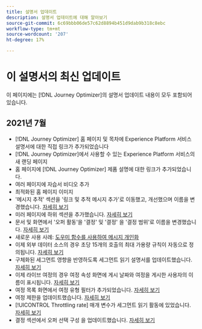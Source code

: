 ```yaml
---
title: 설명서 업데이트
description: 설명서 업데이트에 대해 알아보기
source-git-commit: 6c69bbb06de57c62d8894b451d9dab9b318c8ebc
workflow-type: tm+mt
source-wordcount: '207'
ht-degree: 17%

---
```



# 이 설명서의 최신 업데이트

이 페이지에는 [!DNL Journey Optimizer]의 설명서 업데이트 내용이 모두 포함되어 있습니다.

## 2021년 7월

* [!DNL Journey Optimizer] 홈 페이지 및 목차에 Experience Platform 서비스 설명서에 대한 직접 링크가 추가되었습니다
* [!DNL Journey Optimizer]에서 사용할 수 있는 Experience Platform 서비스의 새 랜딩 페이지
* 홈 페이지에 [!DNL Journey Optimizer] 제품 설명에 대한 링크가 추가되었습니다.
* 여러 페이지에 자습서 비디오 추가
* 최적화된 홈 페이지 이미지
* &#39;메시지 추적&#39; 섹션을 &#39;링크 및 추적 메시지 추가&#39;로 이동했고, 개선했으며 이름을 변경했습니다. [자세히 보기](message-tracking.md)
* 미러 페이지에 하위 섹션을 추가했습니다. [자세히 보기](message-tracking.md#mirror-page)
* 문서 및 화면에서 &#39;오퍼 활동&#39;을 &#39;결정&#39; 및 &#39;결정&#39; 을 &#39;결정 범위&#39;로 이름을 변경했습니다. [자세히 보기](offers/get-started/starting-offer-decisioning.md)
* 새로운 사용 사례: [도우미 함수를 사용하여 메시지 개인화](personalization/personalization-use-case-helper-functions.md)
* 이제 외부 데이터 소스의 경우 초당 15개의 호출의 최대 가용량 규칙이 자동으로 정의됩니다. [자세히 보기](configuration/external-systems.md#capping)
* 구체화된 세그먼트 영향을 반영하도록 세그먼트 읽기 설명서를 업데이트했습니다. [자세히 보기](building-journeys/read-segment.md)
* 이제 라이브 여정의 경우 여정 속성 화면에 게시 날짜와 여정을 게시한 사용자의 이름이 표시됩니다. [자세히 보기](building-journeys/journey-gs.md#change-properties)
* 여정 목록 화면에서 여정 유형 필터가 추가되었습니다. [자세히 보기](user-interface.md#section_lgm_hpz_pgb)
* 여정 제한을 업데이트했습니다. [자세히 보기](building-journeys/limitations.md)
* [!UICONTROL Throttling rate] 매개 변수가 세그먼트 읽기 활동에 있었습니다. [자세히 보기](building-journeys/read-segment.md#configuring-segment-trigger-activity)
* 결정 섹션에서 오퍼 선택 구성 을 업데이트했습니다. [자세히 보기](offers/offer-activities/configure-offer-selection.md)
 
